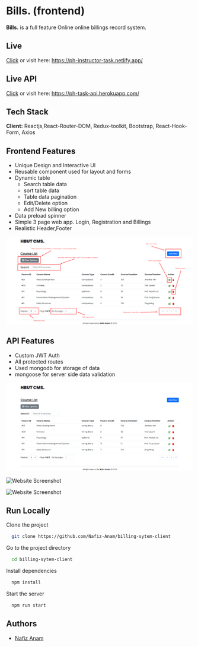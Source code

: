 # Bills. (frontend)

**Bills.** is a full feature Online online billings record system.

## Live

[Click](https://ph-instructor-task.netlify.app/) or visit here: https://ph-instructor-task.netlify.app/

## Live API

[Click](https://ph-task-api.herokuapp.com/) or visit here: https://ph-task-api.herokuapp.com/

## Tech Stack

**Client:** Reactjs,React-Router-DOM, Redux-toolkit, Bootstrap, React-Hook-Form, Axios

## Frontend Features

-   Unique Design and Interactive UI
-   Reusable component used for layout and forms
-   Dynamic table
    -   Search table data
    -   sort table data
    -   Table data pagination
    -   Edit/Delete option
    -   Add New billing option
-   Data preload spinner
-   Simple 3 page web app. Login, Registration and Billings
-   Realistic Header,Footer

![Website Screenshot](d01.png)

## API Features

-   Custom JWT Auth
-   All protected routes
-   Used mongodb for storage of data
-   mongoose for server side data validation

![Website Screenshot](f01.png)

![Website Screenshot](bill.png)

![Website Screenshot](edit.png)

## Run Locally

Clone the project

```bash
  git clone https://github.com/Nafiz-Anam/billing-sytem-client
```

Go to the project directory

```bash
  cd billing-sytem-client
```

Install dependencies

```bash
  npm install
```

Start the server

```bash
  npm run start
```

## Authors

-   [Nafiz Anam](https://www.fiverr.com/anam_nafiz)
